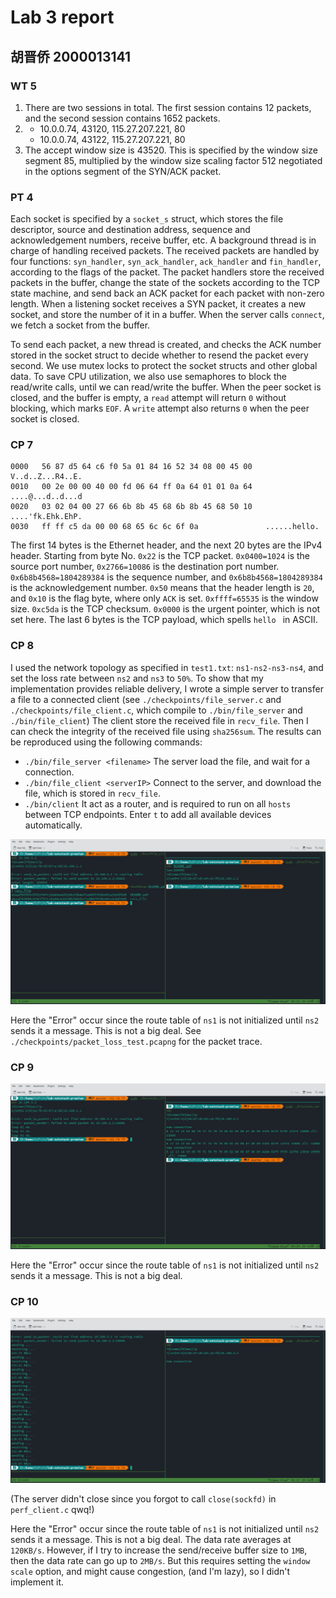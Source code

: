 # Lab 3 report

## 胡晋侨 2000013141

### WT 5

1. There are two sessions in total. The first session contains 12 packets, and the second session contains 1652 packets.
2. + 10.0.0.74, 43120, 115.27.207.221, 80
   + 10.0.0.74, 43122, 115.27.207.221, 80
3. The accept window size is 43520. This is specified by the window size segment 85, multiplied by the window size scaling factor 512 negotiated in the options segment of the SYN/ACK packet.

### PT 4

Each socket is specified by a `socket_s` struct, which stores the file descriptor, source and destination address, sequence and acknowledgement numbers, receive buffer, etc. A background thread is in charge of handling received packets. The received packets are handled by four functions: `syn_handler`, `syn_ack_handler`, `ack_handler` and `fin_handler`, according to the flags of the packet. The packet handlers store the received packets in the buffer, change the state of the sockets according to the TCP state machine, and send back an ACK packet for each packet with non-zero length. When a listening socket receives a SYN packet, it creates a new socket, and store the number of it in a buffer. When the server calls `connect`, we fetch a socket from the buffer.

To send each packet, a new thread is created, and checks the ACK number stored in the socket struct to decide whether to resend the packet every second. We use mutex locks to protect the socket structs and other global data. To save CPU utilization, we also use semaphores to block the read/write calls, until we can read/write the buffer. When the peer socket is closed, and the buffer is empty, a `read` attempt will return `0`  without blocking, which marks `EOF`. A `write` attempt also returns `0` when the peer socket is closed.

### CP 7

```
0000   56 87 d5 64 c6 f0 5a 01 84 16 52 34 08 00 45 00   V..d..Z...R4..E.
0010   00 2e 00 00 40 00 fd 06 64 ff 0a 64 01 01 0a 64   ....@...d..d...d
0020   03 02 04 00 27 66 6b 8b 45 68 6b 8b 45 68 50 10   ....'fk.Ehk.EhP.
0030   ff ff c5 da 00 00 68 65 6c 6c 6f 0a               ......hello.

```

The first 14 bytes is the Ethernet header, and the next 20 bytes are the IPv4 header. Starting from byte No. `0x22` is the TCP packet. `0x0400=1024` is the source port number, `0x2766=10086` is the destination port number. `0x6b8b4568=1804289384` is the sequence number, and `0x6b8b4568=1804289384` is the acknowledgement number. `0x50` means that the header length is `20`, and `0x10` is the flag byte, where only `ACK` is set. `0xffff=65535` is the window size. `0xc5da` is the TCP checksum. `0x0000` is the urgent pointer, which is not set here. The last 6 bytes is the TCP payload, which spells `hello ` in ASCII.

### CP 8

I used the network topology as specified in `test1.txt`: `ns1-ns2-ns3-ns4`, and set the loss rate between `ns2` and `ns3` to `50%`. To show that my implementation provides reliable delivery, I wrote a simple server to transfer a file to a connected client (see `./checkpoints/file_server.c` and `./checkpoints/file_client.c`, which compile to `./bin/file_server` and `./bin/file_client`) The client store the received file in `recv_file`. Then I can check the integrity of the received file using `sha256sum`. The results can be reproduced using the following commands:

- `./bin/file_server <filename>` The server load the file, and wait for a connection.
- `./bin/file_client <serverIP>` Connect to the server, and download the file, which is stored in `recv_file`.
- `./bin/client` It act as a router, and is required to run on all `hosts` between TCP endpoints. Enter `t` to add all available devices automatically.

![img1](img/CP8_1.png)

Here the "Error" occur since the route table of `ns1` is not initialized until `ns2` sends it a message. This is not a big deal.
See `./checkpoints/packet_loss_test.pcapng` for the packet trace.

### CP 9

![img2](./img/CP9_1.png)

Here the "Error" occur since the route table of `ns1` is not initialized until `ns2` sends it a message. This is not a big deal.

### CP 10

![img3](./img/CP10_1.png)

(The server didn't close since you forgot to call `close(sockfd)` in `perf_client.c` qwq!)

Here the "Error" occur since the route table of `ns1` is not initialized until `ns2` sends it a message. This is not a big deal.
The data rate averages at `120KB/s`. However, if I try to increase the send/receive buffer size to `1MB`, then the data rate can go up to `2MB/s`. But this requires setting the `window scale` option, and might cause congestion, (and I'm lazy), so I didn't implement it.

